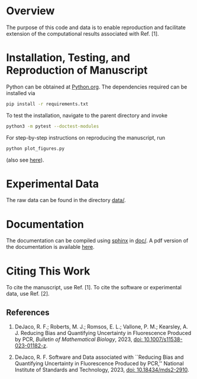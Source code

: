 # Overview

The purpose of this code and data is to enable reproduction
and facilitate extension of the computational
results associated with Ref. [1].


# Installation, Testing, and Reproduction of Manuscript

Python can be obtained at [Python.org](https://python.org).
The dependencies required can be installed via

```bash
pip install -r requirements.txt
```

To test the installation, navigate to the parent directory and invoke
```bash
python3 -m pytest --doctest-modules
```

For step-by-step instructions on reproducing the manuscript, run

```bash
python plot_figures.py
```
(also see [here](plot_figures.py)).

# Experimental Data

The raw data can be found in the directory [data/](data/).

# Documentation

The documentation can be compiled using [sphinx](https://www.sphinx-doc.org) in [doc/](doc/).
A pdf version of the documentation is available [here](doc/manual.pdf).

# Citing This Work

To cite the manuscript, use Ref. [1].
To cite the software or experimental data, use Ref. [2].

## References

  1. DeJaco, R. F.; Roberts, M. J.; Romsos, E. L.; Vallone, P. M.; Kearsley, A. J. Reducing Bias and Quantifying Uncertainty in Fluorescence Produced by PCR, *Bulletin of Mathematical Biology*, 2023, [doi: 10.1007/s11538-023-01182-z](https://doi.org/10.1007/s11538-023-01182-z).

  2. DeJaco, R. F. Software and Data associated with ``Reducing Bias and Quantifying Uncertainty in Fluorescence Produced by PCR,'' National Institute of Standards and Technology, 2023, [doi: 10.18434/mds2-2910](https://doi.org/10.18434/mds2-2910).

